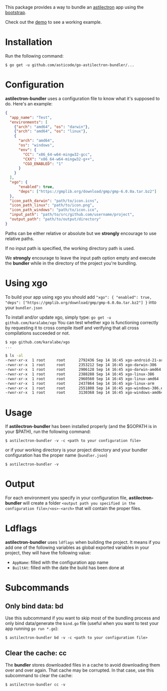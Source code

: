 This package provides a way to bundle an [astilectron](https://github.com/asticode/go-astilectron) app using the [bootstrap](https://github.com/asticode/go-astilectron-bootstrap).

Check out the [demo](https://github.com/asticode/go-astilectron-demo) to see a working example.

# Installation

Run the following command:

    $ go get -u github.com/asticode/go-astilectron-bundler/...
    
# Configuration

**astilectron-bundler** uses a configuration file to know what it's supposed to do. Here's an example:

```json
{
  "app_name": "Test",
  "environments": [
    {"arch": "amd64", "os": "darwin"},
    {"arch": "amd64", "os": "linux"},
    {
      "arch": "amd64",
      "os": "windows",
      "env": {
        "CC": "x86_64-w64-mingw32-gcc",
        "CXX": "x86_64-w64-mingw32-g++",
        "CGO_ENABLED": "1"
      }
    }
  ],
  "xgo": {
      "enabled": true,
      "deps": ["https://gmplib.org/download/gmp/gmp-6.0.0a.tar.bz2"]
  },
  "icon_path_darwin": "path/to/icon.icns",
  "icon_path_linux": "path/to/icon.png",
  "icon_path_windows": "path/to/icon.ico",
  "input_path": "path/to/src/github.com/username/project",
  "output_path": "path/to/output/directory"
}
```

Paths can be either relative or absolute but we **strongly** encourage to use relative paths.

If no input path is specified, the working directory path is used.

We **strongly** encourage to leave the input path option empty and execute the **bundler** while in the directory of the project you're bundling.

# Using xgo
To build your app using xgo you should add 
`"xgo": {
      "enabled": true,
      "deps": ["https://gmplib.org/download/gmp/gmp-6.0.0a.tar.bz2"]
  }`
into your `bundler.json`

To install and/or update xgo, simply type:
`go get -u github.com/karalabe/xgo`
You can test whether xgo is functioning correctly by requesting it to cross compile itself and verifying that all cross compilations succeeded or not.
```bash
$ xgo github.com/karalabe/xgo
...

$ ls -al
-rwxr-xr-x  1 root     root      2792436 Sep 14 16:45 xgo-android-21-arm
-rwxr-xr-x  1 root     root      2353212 Sep 14 16:45 xgo-darwin-386
-rwxr-xr-x  1 root     root      2906128 Sep 14 16:45 xgo-darwin-amd64
-rwxr-xr-x  1 root     root      2388288 Sep 14 16:45 xgo-linux-386
-rwxr-xr-x  1 root     root      2960560 Sep 14 16:45 xgo-linux-amd64
-rwxr-xr-x  1 root     root      2437864 Sep 14 16:45 xgo-linux-arm
-rwxr-xr-x  1 root     root      2551808 Sep 14 16:45 xgo-windows-386.exe
-rwxr-xr-x  1 root     root      3130368 Sep 14 16:45 xgo-windows-amd64.exe
```

# Usage

If **astilectron-bundler** has been installed properly (and the $GOPATH is in your $PATH), run the following command:

    $ astilectron-bundler -v -c <path to your configuration file>
    
or if your working directory is your project directory and your bundler configuration has the proper name (`bundler.json`)

    $ astilectron-bundler -v
    
# Output

For each environment you specify in your configuration file, **astilectron-bundler** will create a folder `<output path you specified in the configuration file>/<os>-<arch>` that will contain the proper files.

# Ldflags

**astilectron-bundler** uses `ldflags` when building the project. It means if you add one of the following variables as global exported variables in your project, they will have the following value:

- `AppName`:  filled with the configuration app name
- `BuiltAt`: filled with the date the build has been done at

# Subcommands
## Only bind data: bd

Use this subcommand if you want to skip most of the bundling process and only bind data/generate the `bind.go` file (useful when you want to test your app running `go run *.go`):

    $ astilectron-bundler bd -v -c <path to your configuration file>

## Clear the cache: cc

The **bundler** stores downloaded files in a cache to avoid downloading them over and over again. That cache may be corrupted. In that case, use this subcommand to clear the cache:

    $ astilectron-bundler cc -v